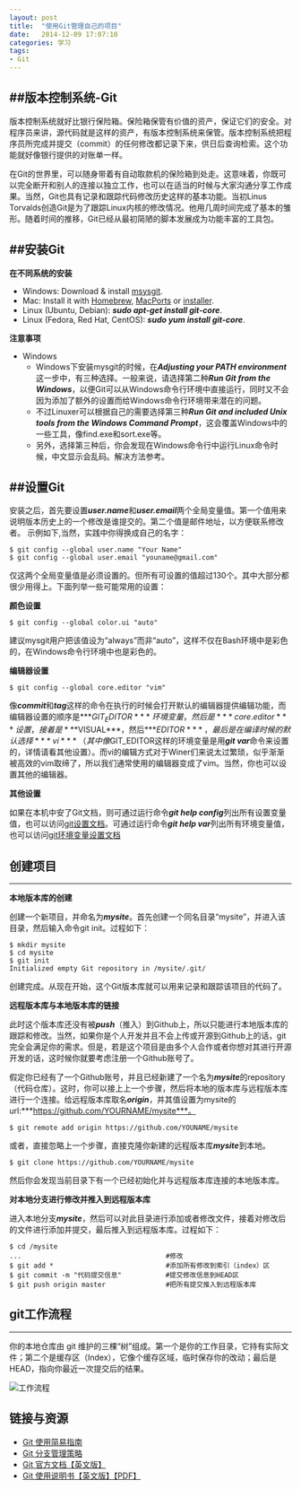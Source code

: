 ```yaml
---
layout: post
title:  "使用Git管理自己的项目"
date:   2014-12-09 17:07:10
categories: 学习
tags:
- Git
---
```

##版本控制系统-Git
---
版本控制系统就好比银行保险箱。保险箱保管有价值的资产，保证它们的安全。对程序员来讲，源代码就是这样的资产，有版本控制系统来保管。版本控制系统把程序员所完成并提交（commit）的任何修改都记录下来，供日后查询检索。这个功能就好像银行提供的对账单一样。

在Git的世界里，可以随身带着有自动取款机的保险箱到处走。这意味着，你既可以完全断开和别人的连接以独立工作，也可以在适当的时候与大家沟通分享工作成果。当然，Git也具有记录和跟踪代码修改历史这样的基本功能。当初Linus Torvalds创造Git是为了跟踪Linux内核的修改情况。他用几周时间完成了基本的雏形。随着时间的推移，Git已经从最初简陋的脚本发展成为功能丰富的工具包。

##安装Git
---
**在不同系统的安装**

- Windows: Download & install [msysgit](http://msysgit.github.io/).
- Mac: Install it with [Homebrew](http://brew.sh/), [MacPorts](http://www.macports.org/) or [installer](http://code.google.com/p/git-osx-installer/).
- Linux (Ubuntu, Debian): ***sudo apt-get install git-core***.
- Linux (Fedora, Red Hat, CentOS): ***sudo yum install git-core***.

**注意事项**

* Windows
    * Windows下安装mysgit的时候，在***Adjusting your PATH environment***这一步中，有三种选择。一般来说，请选择第二种***Run Git from the Windows***，以便Git可以从Windows命令行环境中直接运行，同时又不会因为添加了额外的设置而给Windows命令行环境带来潜在的问题。
    * 不过Linuxer可以根据自己的需要选择第三种***Run Git and included Unix tools from the Windows Command Prompt***，这会覆盖Windows中的一些工具，像find.exe和sort.exe等。
    * 另外，选择第三种后，你会发现在Windows命令行中运行Linux命令时候，中文显示会乱码。解决方法参考[]()。

##设置Git
---
安装之后，首先要设置***user.name***和***user.email***两个全局变量值。第一个值用来说明版本历史上的一个修改是谁提交的。第二个值是邮件地址，以方便联系修改者。
示例如下,当然，实践中你得换成自己的名字：

    $ git config --global user.name "Your Name"
    $ git config --global user.email "youname@gmail.com"
仅这两个全局变量值是必须设置的。但所有可设置的值超过130个。其中大部分都很少用得上。下面列举一些可能常用的设置：

**颜色设置**
 
    $ git config --global color.ui "auto"    
建议mysgit用户把该值设为“always”而非“auto”，这样不仅在Bash环境中是彩色的，在Windows命令行环境中也是彩色的。

**编辑器设置**

    $ git config --global core.editor "vim"
像***commit***和***tag***这样的命令在执行的时候会打开默认的编辑器提供编辑功能，而编辑器设置的顺序是***$GIT_EDITOR***环境变量，然后是***core.editor***设置，接着是***$VISUAL***，然后***$EDITOR***，最后是在编译时候的默认选择***vi***（其中像$GIT_EDITOR这样的环境变量是用***git var***命令来设置的，详情请看其他设置）。而vi的编辑方式对于Winer们来说太过繁琐，似乎渐渐被高效的vim取缔了，所以我们通常使用的编辑器变成了vim。当然，你也可以设置其他的编辑器。


**其他设置**

如果在本机中安了Git文档，则可通过运行命令***git help config***列出所有设置变量值，也可以访问[git设置文档](http://www.kernel.org/pub/software/scm/git/docs/git-config.html#_varibles)。可通过运行命令***git help var***列出所有环境变量值，也可以访问[git环境变量设置文档](http://www.kernel.org/pub/software/scm/git/docs/git-var.html)



## 创建项目
---

**本地版本库的创建**

创建一个新项目，并命名为***mysite***。首先创建一个同名目录“mysite”，并进入该目录，然后输入命令git init。过程如下：

    $ mkdir mysite
    $ cd mysite
    $ git init
    Initialized empty Git repository in /mysite/.git/
    
创建完成。从现在开始，这个Git版本库就可以用来记录和跟踪该项目的代码了。

**远程版本库与本地版本库的链接**

此时这个版本库还没有被***push***（推入）到Github上，所以只能进行本地版本库的跟踪和修改。当然，如果你是个人开发并且不会上传或开源到Github上的话，git完全会满足你的需求。但是，若是这个项目是由多个人合作或者你想对其进行开源开发的话，这时候你就要考虑注册一个Github账号了。

假定你已经有了一个Github账号，并且已经新建了一个名为***mysite***的repository（代码仓库）。这时，你可以接上上一个步骤，然后将本地的版本库与远程版本库进行一个连接。给远程版本库取名***origin***，并其值设置为mysite的url:***https://github.com/YOURNAME/mysite***。
    
    $ git remote add origin https://github.com/YOUNAME/mysite
   

或者，直接忽略上一个步骤，直接克隆你新建的远程版本库***mysite***到本地。

    $ git clone https://github.com/YOURNAME/mysite 
    
然后你会发现当前目录下有一个已经初始化并与远程版本库连接的本地版本库。

**对本地分支进行修改并推入到远程版本库**

进入本地分支***mysite***，然后可以对此目录进行添加或者修改文件，接着对修改后的文件进行添加并提交，最后推入到远程版本库。过程如下：

    $ cd /mysite
    ...                                    #修改
    $ git add *                            #添加所有修改到索引（index）区
    $ git commit -m "代码提交信息"           #提交修改信息到HEAD区  
    $ git push origin master               #把所有提交推入到远程版本库
    

## git工作流程
---
你的本地仓库由 git 维护的三棵“树”组成。第一个是你的工作目录，它持有实际文件；第二个是缓存区（Index），它像个缓存区域，临时保存你的改动；最后是 HEAD，指向你最近一次提交后的结果。

![工作流程](http://img.hb.aicdn.com/7ad1ed7de6b97eb35f10e5ebebea2818ee6c2627b135-Y9HWij_fw658.png)


## 链接与资源


* [Git 使用简易指南](http://www.bootcss.com/p/git-guide/)
* [Git 分支管理策略](http://www.ruanyifeng.com/blog/2012/07/git.html) 
* [Git 官方文档【英文版】](http://git-scm.com/doc)
* [Git 使用说明书【英文版】【PDF】](https://training.github.com/kit/downloads/github-git-cheat-sheet.pdf)
